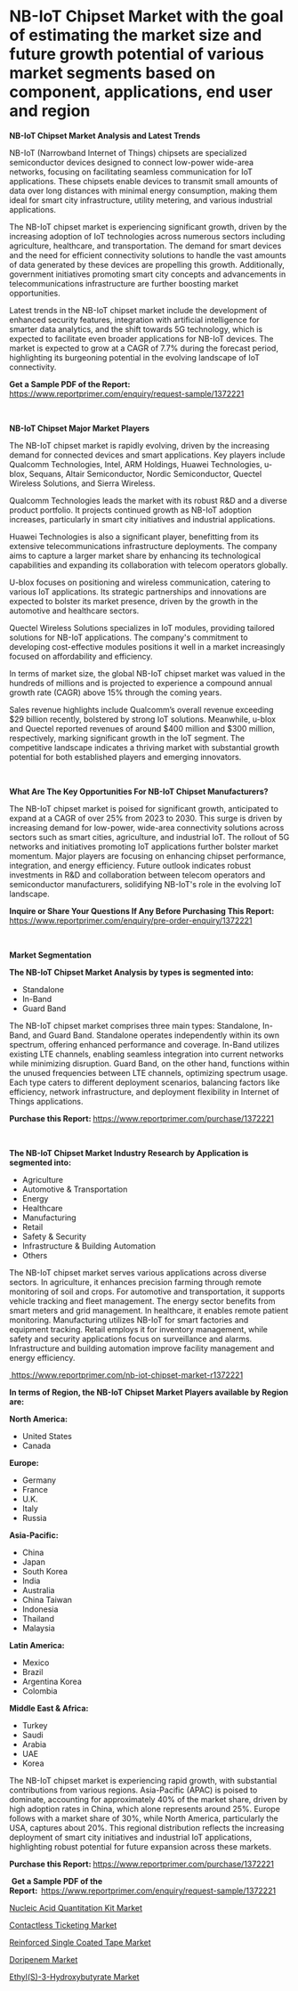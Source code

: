 <p><h1>NB-IoT Chipset Market with the goal of estimating the market size and future growth potential of various market segments based on component, applications, end user and region</h1></p><p><strong>NB-IoT Chipset Market Analysis and Latest Trends</strong></p>
<p><p>NB-IoT (Narrowband Internet of Things) chipsets are specialized semiconductor devices designed to connect low-power wide-area networks, focusing on facilitating seamless communication for IoT applications. These chipsets enable devices to transmit small amounts of data over long distances with minimal energy consumption, making them ideal for smart city infrastructure, utility metering, and various industrial applications.</p><p>The NB-IoT chipset market is experiencing significant growth, driven by the increasing adoption of IoT technologies across numerous sectors including agriculture, healthcare, and transportation. The demand for smart devices and the need for efficient connectivity solutions to handle the vast amounts of data generated by these devices are propelling this growth. Additionally, government initiatives promoting smart city concepts and advancements in telecommunications infrastructure are further boosting market opportunities.</p><p>Latest trends in the NB-IoT chipset market include the development of enhanced security features, integration with artificial intelligence for smarter data analytics, and the shift towards 5G technology, which is expected to facilitate even broader applications for NB-IoT devices. The market is expected to grow at a CAGR of 7.7% during the forecast period, highlighting its burgeoning potential in the evolving landscape of IoT connectivity.</p></p>
<p><strong>Get a Sample PDF of the Report:&nbsp;</strong> <a href="https://www.reportprimer.com/enquiry/request-sample/1372221">https://www.reportprimer.com/enquiry/request-sample/1372221</a></p>
<p>&nbsp;</p>
<p><strong>NB-IoT Chipset Major Market Players</strong></p>
<p><p>The NB-IoT chipset market is rapidly evolving, driven by the increasing demand for connected devices and smart applications. Key players include Qualcomm Technologies, Intel, ARM Holdings, Huawei Technologies, u-blox, Sequans, Altair Semiconductor, Nordic Semiconductor, Quectel Wireless Solutions, and Sierra Wireless. </p><p>Qualcomm Technologies leads the market with its robust R&D and a diverse product portfolio. It projects continued growth as NB-IoT adoption increases, particularly in smart city initiatives and industrial applications. </p><p>Huawei Technologies is also a significant player, benefitting from its extensive telecommunications infrastructure deployments. The company aims to capture a larger market share by enhancing its technological capabilities and expanding its collaboration with telecom operators globally.</p><p>U-blox focuses on positioning and wireless communication, catering to various IoT applications. Its strategic partnerships and innovations are expected to bolster its market presence, driven by the growth in the automotive and healthcare sectors.</p><p>Quectel Wireless Solutions specializes in IoT modules, providing tailored solutions for NB-IoT applications. The company's commitment to developing cost-effective modules positions it well in a market increasingly focused on affordability and efficiency.</p><p>In terms of market size, the global NB-IoT chipset market was valued in the hundreds of millions and is projected to experience a compound annual growth rate (CAGR) above 15% through the coming years. </p><p>Sales revenue highlights include Qualcomm’s overall revenue exceeding $29 billion recently, bolstered by strong IoT solutions. Meanwhile, u-blox and Quectel reported revenues of around $400 million and $300 million, respectively, marking significant growth in the IoT segment. The competitive landscape indicates a thriving market with substantial growth potential for both established players and emerging innovators.</p></p>
<p>&nbsp;</p>
<p><strong>What Are The Key Opportunities For NB-IoT Chipset Manufacturers?</strong></p>
<p><p>The NB-IoT chipset market is poised for significant growth, anticipated to expand at a CAGR of over 25% from 2023 to 2030. This surge is driven by increasing demand for low-power, wide-area connectivity solutions across sectors such as smart cities, agriculture, and industrial IoT. The rollout of 5G networks and initiatives promoting IoT applications further bolster market momentum. Major players are focusing on enhancing chipset performance, integration, and energy efficiency. Future outlook indicates robust investments in R&D and collaboration between telecom operators and semiconductor manufacturers, solidifying NB-IoT's role in the evolving IoT landscape.</p></p>
<p><strong>Inquire or Share Your Questions If Any Before Purchasing This Report:</strong> <a href="https://www.reportprimer.com/enquiry/pre-order-enquiry/1372221">https://www.reportprimer.com/enquiry/pre-order-enquiry/1372221</a></p>
<p>&nbsp;</p>
<p><strong>Market Segmentation</strong></p>
<p><strong>The NB-IoT Chipset Market Analysis by types is segmented into:</strong></p>
<p><ul><li>Standalone</li><li>In-Band</li><li>Guard Band</li></ul></p>
<p><p>The NB-IoT chipset market comprises three main types: Standalone, In-Band, and Guard Band. Standalone operates independently within its own spectrum, offering enhanced performance and coverage. In-Band utilizes existing LTE channels, enabling seamless integration into current networks while minimizing disruption. Guard Band, on the other hand, functions within the unused frequencies between LTE channels, optimizing spectrum usage. Each type caters to different deployment scenarios, balancing factors like efficiency, network infrastructure, and deployment flexibility in Internet of Things applications.</p></p>
<p><strong>Purchase this Report:&nbsp;</strong><a href="https://www.reportprimer.com/purchase/1372221">https://www.reportprimer.com/purchase/1372221</a></p>
<p>&nbsp;</p>
<p><strong>The NB-IoT Chipset Market Industry Research by Application is segmented into:</strong></p>
<p><ul><li>Agriculture</li><li>Automotive & Transportation</li><li>Energy</li><li>Healthcare</li><li>Manufacturing</li><li>Retail</li><li>Safety & Security</li><li>Infrastructure & Building Automation</li><li>Others</li></ul></p>
<p><p>The NB-IoT chipset market serves various applications across diverse sectors. In agriculture, it enhances precision farming through remote monitoring of soil and crops. For automotive and transportation, it supports vehicle tracking and fleet management. The energy sector benefits from smart meters and grid management. In healthcare, it enables remote patient monitoring. Manufacturing utilizes NB-IoT for smart factories and equipment tracking. Retail employs it for inventory management, while safety and security applications focus on surveillance and alarms. Infrastructure and building automation improve facility management and energy efficiency.</p></p>
<p><a href="https://www.reportprimer.com/nb-iot-chipset-market-r1372221">&nbsp;https://www.reportprimer.com/nb-iot-chipset-market-r1372221</a></p>
<p><strong>In terms of Region, the NB-IoT Chipset Market Players available by Region are:</strong></p>
<p>
    <p> <strong> North America: </strong>
        <ul>
            <li>United States</li>
            <li>Canada</li>
        </ul>
        </p> 
    <p> <strong> Europe: </strong>
        <ul>
            <li>Germany</li>
            <li>France</li>
            <li>U.K.</li>
            <li>Italy</li>
            <li>Russia</li>
        </ul>
        </p> 
    <p> <strong> Asia-Pacific: </strong>
        <ul>
            <li>China</li>
            <li>Japan</li>
            <li>South Korea</li>
            <li>India</li>
            <li>Australia</li>
            <li>China Taiwan</li>
            <li>Indonesia</li>
            <li>Thailand</li>
            <li>Malaysia</li>
        </ul>
        </p> 
    <p> <strong> Latin America: </strong>
        <ul>
            <li>Mexico</li>
            <li>Brazil</li>
            <li>Argentina Korea</li>
            <li>Colombia</li>
        </ul>
        </p> 
    <p> <strong> Middle East & Africa: </strong>
        <ul>
            <li>Turkey</li>
            <li>Saudi</li>
            <li>Arabia</li>
            <li>UAE</li>
            <li>Korea</li>
        </ul>
    </p>
    </p>
<p><p>The NB-IoT chipset market is experiencing rapid growth, with substantial contributions from various regions. Asia-Pacific (APAC) is poised to dominate, accounting for approximately 40% of the market share, driven by high adoption rates in China, which alone represents around 25%. Europe follows with a market share of 30%, while North America, particularly the USA, captures about 20%. This regional distribution reflects the increasing deployment of smart city initiatives and industrial IoT applications, highlighting robust potential for future expansion across these markets.</p></p>
<p><strong>Purchase this Report: </strong><a href="https://www.reportprimer.com/purchase/1372221">https://www.reportprimer.com/purchase/1372221</a></p>
<p>&nbsp;<strong>Get a Sample PDF of the Report:&nbsp;&nbsp;</strong><a href="https://www.reportprimer.com/enquiry/request-sample/1372221">https://www.reportprimer.com/enquiry/request-sample/1372221</a></p>
<p><strong></strong></p>
<p><p><a href="https://medium.com/@ayeshakhan392/what-are-the-growth-drivers-in-nucleic-acid-quantitation-kit-market-862e76739334?postPublishedType=repub">Nucleic Acid Quantitation Kit Market</a></p><p><a href="https://www.linkedin.com/pulse/contactless-ticketing-market-share-size-trends-industry-analysis-fojjf">Contactless Ticketing Market</a></p><p><a href="https://medium.com/@sanjidamahmud851/strategic-market-insights-navigating-the-global-reinforced-single-coated-tape-market-landscape-311e363a4e8b">Reinforced Single Coated Tape Market</a></p><p><a href="https://www.linkedin.com/pulse/global-doripenem-market-size-share-analysis-product-type-iuvzf">Doripenem Market</a></p><p><a href="https://issuu.com/reportprime-2/docs/ethyls-3-hydroxybutyrate-market-siz_2faec2b9aca56f">Ethyl(S)-3-Hydroxybutyrate Market</a></p></p>